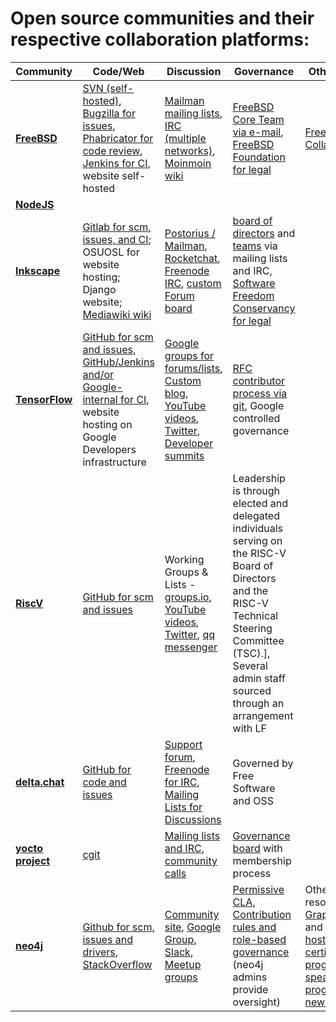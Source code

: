 # Open source communities and their respective collaboration platforms:

  Community | Code/Web | Discussion | Governance | Other Note(s)
  --------- | -------- | ---------- | ---------- | -------------
  **[FreeBSD](https://www.freebsd.org/)**            |    [SVN (self-hosted)](https://svn.FreeBSD.org), [Bugzilla for issues](https://bugs.freebsd.org/bugzilla/), [Phabricator for code review](https://reviews.freebsd.org), [Jenkins for CI](https://ci.freebsd.org), website self-hosted | [Mailman mailing lists](https://lists.freebsd.org/mailman/listinfo), [IRC (multiple networks)](https://wiki.freebsd.org/IRC/Channels), [Moinmoin wiki](https://wiki.freebsd.org) | [FreeBSD Core Team via e-mail](https://en.wikipedia.org/wiki/FreeBSD#Governance_structure), [FreeBSD Foundation for legal](https://www.freebsdfoundation.org) | [FreeBSD Collaboration](https://www.freebsd.org/doc/en_US.ISO8859-1/articles/building-products/freebsd-collaboration.html)
  **[NodeJS](https://nodejs.org/en/)** |  |  |  | 
  **[Inkscape](https://www.inkscape.org/)**          |    [Gitlab for scm, issues, and CI](https://gitlab.com/inkscape/inkscape); OSUOSL for website hosting; Django website; [Mediawiki wiki](https://wiki.inkscape.org/wiki/index.php/) | [Postorius / Mailman](https://lists.inkscape.org/postorius/lists/), [Rocketchat](https://inkscape.org/community/), [Freenode IRC](https://inkscape.org/develop/getting-started/), [custom Forum board](https://inkscape.org/forums/) | [board of directors](https://inkscape.org/*board/) and [teams](https://inkscape.org/user/teams/) via mailing lists and IRC, [Software Freedom Conservancy for legal](https://inkscape.org/*board/) | 
  **[TensorFlow](https://www.tensorflow.org/)**      |  [GitHub for scm and issues](https://github.com/tensorflow), [GitHub/Jenkins and/or Google-internal for CI](https://github.com/tensorflow/tensorflow/tree/master/tensorflow/tools/ci_build), website hosting on Google Developers infrastructure      | [Google groups for forums/lists](https://www.tensorflow.org/community/forums), [Custom blog](https://blog.tensorflow.org), [YouTube videos](https://www.youtube.com/tensorflow), [Twitter](https://twitter.com/tensorflow), [Developer summits](https://www.tensorflow.org/dev-summit)        | [RFC contributor process via git](https://www.tensorflow.org/community/contribute/rfc_process), Google controlled governance        | 
  **[RiscV](https://riscv.org/)**                    |    [GitHub for scm and issues](https://github.com/riscv/)   | Working Groups & Lists - [groups.io](https://lists.riscv.org/g/tech), [YouTube videos](https://www.youtube.com/channel/UC5gLmcFuvdGbajs4VL-WU3g), [Twitter](https://twitter.com/risc_v), [qq messenger](http://v.qq.com/vplus/d209ebe6bde6ab40d5b0b89a1ce27006)       | Leadership is through elected and delegated individuals serving on the RISC-V Board of Directors and the RISC-V Technical Steering Committee (TSC).], Several admin staff sourced through an arrangement with LF       | 
  **[delta.chat](https://delta.chat/)**              |  [GitHub for code and issues](https://github.com/deltachat/)| [Support forum](https://support.delta.chat/), [Freenode for IRC](https://kiwiirc.com/nextclient/#irc://irc.freenode.net/deltachat), [Mailing Lists for Discussions](https://lists.codespeak.net/postorius/lists/delta.codespeak.net/)| Governed by Free Software and OSS| 
  **[yocto project](https://www.yoctoproject.org/)** |  [cgit](https://git.yoctoproject.org/)      | [Mailing lists and IRC](https://www.yoctoproject.org/community/mailing-lists/), [community calls](https://www.yoctoproject.org/public-virtual-meetings/)        | [Governance board](https://www.yoctoproject.org/about/governance/) with membership process       | 
  **[neo4j](https://community.neo4j.com/)**          |  [Github for scm, issues and drivers](https://github.com/neo4j), [StackOverflow](https://stackoverflow.com/questions/tagged/neo4j)     | [Community site](https://community.neo4j.com/), [Google Group](http://groups.google.com/group/neo4j), [Slack](http://neo4j.com/slack), [Meetup groups](https://www.meetup.com/Neo4j-Online-Meetup/)        | [Permissive CLA](https://neo4j.com/developer/cla), [Contribution rules and role-based governance](https://neo4j.com/developer/contributing-code/) (neo4j admins provide oversight)        | Other resources at [GraphAcademy](https://neo4j.com/graphacademy/?ref=open-source) and [self-hosted](https://neo4j.com/developer/?ref=open-source), [certification program](https://neo4j.com/graphacademy/neo4j-certification/), [speaker program](https://neo4j.com/speaker-program/), [newsletter](https://neo4j.com/tag/twin4j/)
